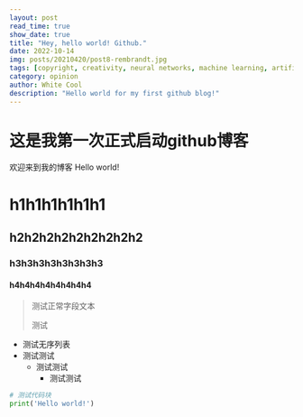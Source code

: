 ```yaml
---
layout: post
read_time: true
show_date: true
title: "Hey, hello world! Github."
date: 2022-10-14
img: posts/20210420/post8-rembrandt.jpg
tags: [copyright, creativity, neural networks, machine learning, artificial intelligence]
category: opinion
author: White Cool
description: "Hello world for my first github blog!"
---
```

# 这是我第一次正式启动github博客
欢迎来到我的博客
Hello world!

# h1h1h1h1h1h1

## h2h2h2h2h2h2h2h2h2

### h3h3h3h3h3h3h3h3

#### h4h4h4h4h4h4h4h4

> 测试正常字段文本
>
> 测试

- 测试无序列表
- 测试测试
  - 测试测试
    - 测试测试



```python
# 测试代码块
print('Hello world!')
```

